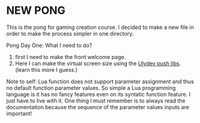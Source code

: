 # NEW PONG
This is the pong for gaming creation course.
I decided to make a new file in order to make the process simpler in one directory.

Pong Day One: What I need to do?
1. first I need to make the front welcome page.
1. Here I can make the virtual screen size using the [Ulydev push libs](https://github.com/Ulydev/push). (learn this more I guess.)

Note to self: Lua function does not support parameter assignment and thus no default function parameter values. 
So simple a Lua programming language is it has no fancy features even on its syntatic function feature. I just have to live with it. 
One thing I must remember is to always read the documentation because the sequence of the parameter values inputs are important!